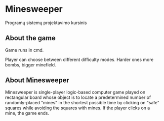# Minesweeper
Programų sistemų projektavimo kursinis

## About the game
Game runs in cmd.

Player can choose between different difficulty modes. Harder ones more bombs, bigger minefield.

## About Minesweeper
Minesweeper is single-player logic-based computer game played on rectangular board whose object is to locate a predetermined number of randomly-placed "mines" in the shortest possible time by clicking on "safe" squares while avoiding the squares with mines. If the player clicks on a mine, the game ends.
